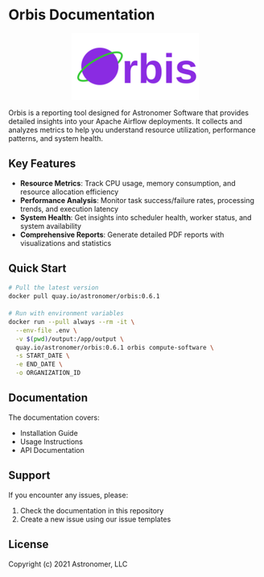 # Orbis Documentation
<div style="text-align:center">
   <img src="docs/assets/orbis_logo.svg" width="50%" alt="Orbis Logo">
</div>

Orbis is a reporting tool designed for Astronomer Software that provides detailed insights into your Apache Airflow deployments. It collects and analyzes metrics to help you understand resource utilization, performance patterns, and system health.

## Key Features

- **Resource Metrics**: Track CPU usage, memory consumption, and resource allocation efficiency
- **Performance Analysis**: Monitor task success/failure rates, processing trends, and execution latency
- **System Health**: Get insights into scheduler health, worker status, and system availability
- **Comprehensive Reports**: Generate detailed PDF reports with visualizations and statistics

## Quick Start

```bash
# Pull the latest version
docker pull quay.io/astronomer/orbis:0.6.1

# Run with environment variables
docker run --pull always --rm -it \
  --env-file .env \
  -v $(pwd)/output:/app/output \
  quay.io/astronomer/orbis:0.6.1 orbis compute-software \
  -s START_DATE \
  -e END_DATE \
  -o ORGANIZATION_ID
```

## Documentation

The documentation covers:
- Installation Guide
- Usage Instructions
- API Documentation

## Support

If you encounter any issues, please:
1. Check the documentation in this repository
2. Create a new issue using our issue templates

## License

Copyright (c) 2021 Astronomer, LLC
